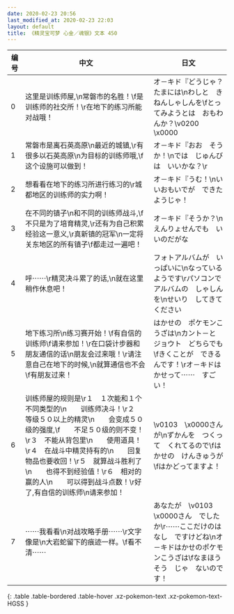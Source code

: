 ```yaml
---
date: 2020-02-23 20:56
last_modified_at: 2020-02-23 22:03
layout: default
title: 《精灵宝可梦 心金／魂银》文本 450
---
```

| 编号 | 中文 | 日文 |
| ---- | ---- | ---- |
| 0 | 这里是训练师屋,\n常磐市的名胜！\f是训练师的社交所！\r在地下的练习所能对战哦！ | オ－キド『どうじゃ？　たまには\nわしと　きねんしゃしんを\fとってみようとは　おもわんか？\v0200　\x0000 |
| 1 | 常磐市是离石英高原\n最近的城镇,\r有很多以石英高原\n为目标的训练师哦,\f这个设施可以做到！ | オ－キド『おお　そうか！\nでは　じゅんびは　いいかな？\r |
| 2 | 想看看在地下的练习所进行练习的\r城都地区的训练师的实力啊！ | オ－キド『うむ！\nいいおもいでが　できたようじゃ！ |
| 3 | 在不同的镇子\n和不同的训练师战斗,\f不只是为了培育精灵,\r还有为自己积累经验这一意义,\r真新镇的冠军\n一定将关东地区的所有镇子\f都走过一遍吧！ | オ－キド『そうか？\nえんりょせんでも　いいのだがな |
| 4 | 呼⋯⋯\r精灵决斗累了的话,\n就在这里稍作休息吧！ | フォトアルバムが　いっぱいに\nなっているようです\rパソコンで　アルバムの　しゃしんを\nせいり　してきてください |
| 5 | 地下练习所\n练习赛开始！\f有自信的训练师\f请来参加！\r在口袋计步器和朋友通信的话\n朋友会过来哦！\r请注意自己在地下的时候,\n就算通信也不会\f有朋友过来！ | はかせの　ポケモンこうざは\nカント－と　ジョウト　どちらでも\fきくことが　できるんです！\rオ－キドはかせって⋯⋯　すごい！ |
| 6 | 训练师屋的规则是\r１　１次能和１个不同类型的\n　　训练师决斗！\r２　等级５０以上的精灵\n　　会变成５０级的强度,\f　　不足５０级的则不变！\r３　不能从背包里\n　　使用道具！\r４　在战斗中精灵持有的\n　　回复物品也要收回！\r５　就算战斗胜利了\n　　也得不到经验值！\r６　相对的赢的人\n　　可以得到战斗点数！\r好了,有自信的训练师\n请来参加！ | \v0103　\x0000さんが\nずかんを　つくって　くれてるので\fはかせの　けんきゅうが\fはかどってますよ！ |
| 7 | ⋯⋯我看看\n对战攻略手册⋯⋯\r文字像是\n大岩蛇留下的痕迹一样。\f看不清⋯⋯ | あなたが　\v0103　\x0000さん　でしたか\r⋯⋯ここだけのはなし　ですけどね\nオ－キドはかせのポケモンこうざは\fなまほうそう　じゃ　ないのです！ |
{: .table .table-bordered .table-hover .xz-pokemon-text .xz-pokemon-text-HGSS }